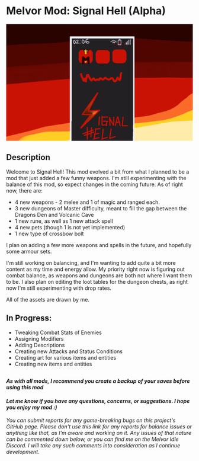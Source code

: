 # Melvor Mod: Signal Hell (Alpha)
![signalHellBanner](assets/icons/signalHellBanner.png)

## Description
Welcome to Signal Hell! This mod evolved a bit from what I planned to be a mod that just added a few funny weapons. I'm still experimenting with the balance of this mod, so expect changes in the coming future.
As of right now, there are:

<ul>
	<li>4 new weapons - 2 melee and 1 of magic and ranged each.</li>
	<li>3 new dungeons of Master difficulty, meant to fill the gap between the Dragons Den and Volcanic Cave</li>
	<li>1 new rune, as well as 1 new attack spell</li>
	<li>4 new pets (though 1 is not yet implemented)</li>
	<li>1 new type of crossbow bolt</li>
</ul>

I plan on adding a few more weapons and spells in the future, and hopefully some armour sets.

I'm still working on balancing, and I'm wanting to add quite a bit more content as my time and energy allow. My priority right now is figuring out combat balance, as weapons and dungeons are both not where I want them to be. I also plan on editing the loot tables for the dungeon chests, as right now I'm still experimenting with drop rates.

All of the assets are drawn by me.

## In Progress:
<ul>
	<li>Tweaking Combat Stats of Enemies</li>
	<li>Assigning Modifiers</li>
	<li>Adding Descriptions</li>
	<li>Creating new Attacks and Status Conditions</li>
	<li>Creating art for various items and entities</li>
	<li>Creating new items and entities</li>
</ul>

##
#### *As with all mods, I recommend you create a backup of your saves before using this mod*
#### *Let me know if you have any questions, concerns, or suggestions. I hope you enjoy my mod :)*

*You can submit reports for any game-breaking bugs on this project's GitHub page. Please don't use this link for any reports for balance issues or anything like that, as I'm aware and working on it. Any issues of that nature can be commented down below, or you can find me on the Melvor Idle Discord. I will take any such comments into consideration as I continue development.*
